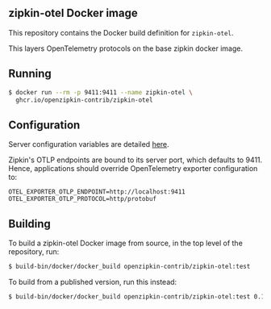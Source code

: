 ## zipkin-otel Docker image

This repository contains the Docker build definition for `zipkin-otel`.

This layers OpenTelemetry protocols on the base zipkin docker image.

## Running

```bash
$ docker run --rm -p 9411:9411 --name zipkin-otel \
  ghcr.io/openzipkin-contrib/zipkin-otel
```

## Configuration

Server configuration variables are detailed [here](../module/README.md#configuration).

Zipkin's OTLP endpoints are bound to its server port, which defaults to 9411.
Hence, applications should override OpenTelemetry exporter configuration to:
```
OTEL_EXPORTER_OTLP_ENDPOINT=http://localhost:9411
OTEL_EXPORTER_OTLP_PROTOCOL=http/protobuf
```

## Building

To build a zipkin-otel Docker image from source, in the top level of the repository, run:

```bash
$ build-bin/docker/docker_build openzipkin-contrib/zipkin-otel:test
```

To build from a published version, run this instead:

```bash
$ build-bin/docker/docker_build openzipkin-contrib/zipkin-otel:test 0.18.1
```

